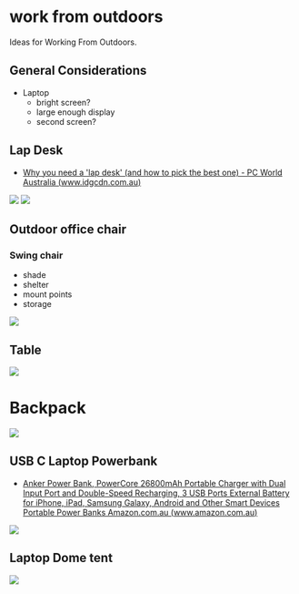 # work from outdoors


Ideas for Working From Outdoors.

## General Considerations

- Laptop
    - bright screen?
    - large enough display
    - second screen?

## Lap Desk

- [Why you need a 'lap desk' (and how to pick the best one) - PC World Australia (www.idgcdn.com.au)](https://www.idgcdn.com.au/article/688550/)

![](assets/Pasted%20image%2020221108075442.png)
![](assets/Pasted%20image%2020221108075341.png)


## Outdoor office chair

### Swing chair

- shade
- shelter
- mount points
- storage

![](assets/Pasted%20image%2020221108091713.png)


## Table

![](assets/Pasted%20image%2020221108073403.png)

# Backpack

![](assets/Pasted%20image%2020221108073241.png)


## USB C Laptop Powerbank

- [Anker Power Bank, PowerCore 26800mAh Portable Charger with Dual Input Port and Double-Speed Recharging, 3 USB Ports External Battery for iPhone, iPad, Samsung Galaxy, Android and Other Smart Devices Portable Power Banks Amazon.com.au (www.amazon.com.au)](https://www.amazon.com.au/Anker-Powercore-Portable-Double-Speed-Recharging/dp/B01JIWQPMW/ref=sr_1_7?crid=QCL58P8PBT2W&keywords=anker+powerbank&qid=1667853802&qu=eyJxc2MiOiI0LjQyIiwicXNhIjoiNC4wNiIsInFzcCI6IjMuNjkifQ%3D%3D&s=electronics&sprefix=anker+powerbank%2Celectronics%2C269&sr=1-7)

![](assets/Pasted%20image%2020221108074937.png)

## Laptop Dome tent

![](assets/Pasted%20image%2020221108075206.png)